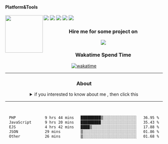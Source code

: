 #### Platform&Tools

[![](https://img.shields.io/badge/-NPM-cb3837?style=flat-square&logo=npm&logoColor=white)](https://npmjs.com/)
[![](https://img.shields.io/badge/PHP-777BB4?style=flat-square&logo=php&logoColor=white)](https://nodejs.org/)
[![](https://img.shields.io/badge/Julia-9558B2?style=flat-square&logo=julia&logoColor=white)](https://nodejs.org/)
<img src="https://avatars.githubusercontent.com/u/31664438?v=4" width="120" align="left">
[![](https://img.shields.io/badge/-Node.js-43853d?style=flat-square&logo=node.js&logoColor=ffffff)](https://nodejs.org/)
[![](https://img.shields.io/badge/Visual_Studio_Code-0078D4?style=flat-square&logo=visual%20studio%20code&logoColor=white)](https://nodejs.org/)

<center>
  
### Hire me for some project on

<a href="https://projects.co.id/public/browse_users/view/496e26/imtaqinid"> <img src="https://cdn.projects.co.id/assets/img/projectscoid.png"/></a>

### Wakatime Spend Time 
  
[![wakatime](https://wakatime.com/badge/user/87646243-158a-4241-a3cb-668e1fa2dbb8.svg)](https://wakatime.com/@87646243-158a-4241-a3cb-668e1fa2dbb8)
               

_______ 
### About
  <details>

  <summary>if you interested to know about me , then click this</summary>

  

  ### About Me👋 Hello World, I'm Abdul Muttaqin!

I've been breathing life into code since 2014 - that's 9 years of computing adventure! I began my journey with Visual Basic 6, a robust language that laid the foundation of my programming fundamentals. Over the years, I've flirted with PHP (since 2016), Python (since 2017), and JavaScript (since 2019). 

In the process, I fell in love with JavaScript, a language that's as dynamic as the web itself. I've built some cool projects, learned a ton, and had loads of fun.

But as in any love story, there's a twist. Rust entered the scene! The safety, concurrency, and performance that Rust offers have started to capture my heart. I'm still a JS loyalist but don't be surprised if you see me moonlighting with Rust.

Remember, in the world of programming, it's not about cheating on one language with another; it's about finding the right tool for the job. And right now, I'm quite smitten with the Rust toolset.

Feel free to check out my repositories and contributions. I'm always up for collaboration and learning from the GitHub community. Feel free to drop me a message or question. 

Happy Coding! 🚀👨‍💻💻🌐




</details>

_______

&nbsp;&nbsp;     &nbsp;&nbsp;    &nbsp;&nbsp;   &nbsp;&nbsp;
 
<!--START_SECTION:waka-->

```txt
PHP             9 hrs 44 mins   █████████▒░░░░░░░░░░░░░░░   36.95 %
JavaScript      9 hrs 20 mins   █████████░░░░░░░░░░░░░░░░   35.43 %
EJS             4 hrs 42 mins   ████▒░░░░░░░░░░░░░░░░░░░░   17.88 %
JSON            29 mins         ▒░░░░░░░░░░░░░░░░░░░░░░░░   01.86 %
Other           26 mins         ▒░░░░░░░░░░░░░░░░░░░░░░░░   01.68 %
```

<!--END_SECTION:waka-->

